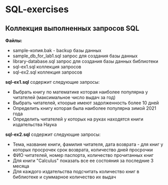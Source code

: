 # SQL-exercises

## Коллекция выполненных запросов SQL

**Файлы:**

- sample-копия.bak - backup базы данных 
- sample_db_for_lab1.sql запрос для создания базы данных 
- library-database.sql запрос для создания базы данных библиотеки
- sql-ex1.sql коллекция запросов
- sql-ex2.sql коллекция запросов

**sql-ex1.sql** содержит следующие запросы:
- Выбрать книгу по математике которая наиболее популярна у читателей (максимальное число выдач за год)
- Выбрать читателей, ктоорые имеют задолженность более 10 дней
- Определить книгу которая была наиболее популярна зимой 2021 года
- Определить читателей у которых на руках находятся книги издательства Наука

**sql-ex2.sql** содержит следующие запросы:
- Тема, название книги, фамилия читателя, дата возврата - для книг у которых просрочек срок возврата, количество дней просрочки
- ФИО читателей, номер паспорта, количество прочитанных книг
- Для книги "Calculus" показать все ее состояния за последние 3 месяца
- Для каждого издательства подсчитать количество книг в библиотеке и суммарное количество их выдач

